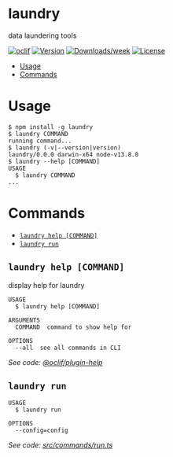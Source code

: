 laundry
=======

data laundering tools

[![oclif](https://img.shields.io/badge/cli-oclif-brightgreen.svg)](https://oclif.io)
[![Version](https://img.shields.io/npm/v/laundry.svg)](https://npmjs.org/package/laundry)
[![Downloads/week](https://img.shields.io/npm/dw/laundry.svg)](https://npmjs.org/package/laundry)
[![License](https://img.shields.io/npm/l/laundry.svg)](https://github.com/endquote/laundryd/blob/master/package.json)

<!-- toc -->
* [Usage](#usage)
* [Commands](#commands)
<!-- tocstop -->
# Usage
<!-- usage -->
```sh-session
$ npm install -g laundry
$ laundry COMMAND
running command...
$ laundry (-v|--version|version)
laundry/0.0.0 darwin-x64 node-v13.8.0
$ laundry --help [COMMAND]
USAGE
  $ laundry COMMAND
...
```
<!-- usagestop -->
# Commands
<!-- commands -->
* [`laundry help [COMMAND]`](#laundry-help-command)
* [`laundry run`](#laundry-run)

## `laundry help [COMMAND]`

display help for laundry

```
USAGE
  $ laundry help [COMMAND]

ARGUMENTS
  COMMAND  command to show help for

OPTIONS
  --all  see all commands in CLI
```

_See code: [@oclif/plugin-help](https://github.com/oclif/plugin-help/blob/v2.2.3/src/commands/help.ts)_

## `laundry run`

```
USAGE
  $ laundry run

OPTIONS
  --config=config
```

_See code: [src/commands/run.ts](https://github.com/endquote/laundryd/blob/master/src/commands/run.ts)_
<!-- commandsstop -->
